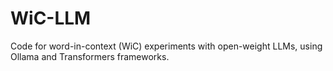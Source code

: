 # WiC-LLM
Code for word-in-context (WiC) experiments with open-weight LLMs, using Ollama and Transformers frameworks.
